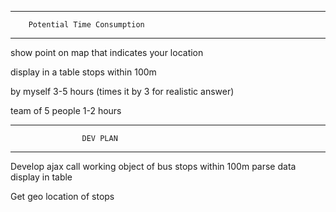 _________________________________________________
        Potential Time Consumption
_________________________________________________

show point on map that indicates your location

display in a table stops within 100m

by myself
3-5 hours  (times it by 3 for realistic answer)


team of 5 people
1-2 hours


_________________________________________________
                    DEV PLAN
_________________________________________________

Develop ajax call working
    object of bus stops within 100m
        parse data
            display in table


Get geo location of stops
    
    